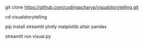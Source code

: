 git clone https://github.com/codingacharya/visualstorytelling.git

cd visualstorytelling

pip install streamlit plotly matplotlib altair pandas

streamlit run visual.py
